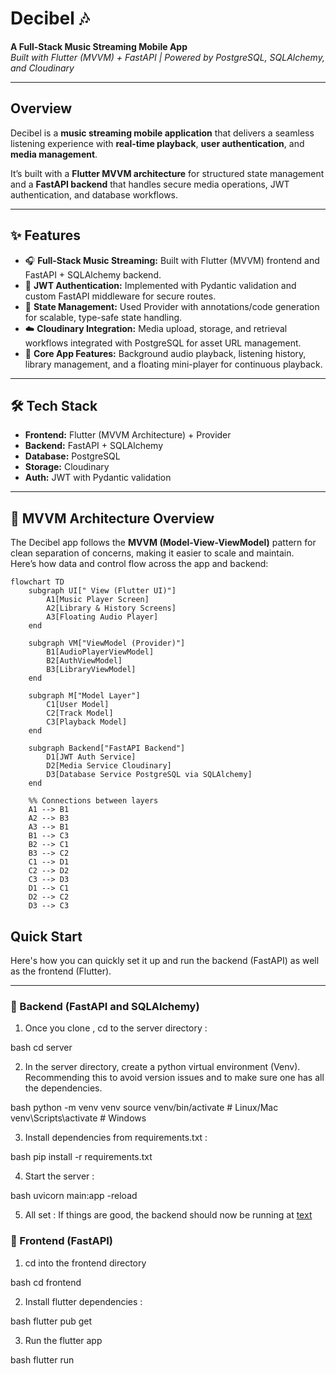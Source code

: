 # Decibel 🎶  

**A Full-Stack Music Streaming Mobile App**  
_Built with Flutter (MVVM) + FastAPI | Powered by PostgreSQL, SQLAlchemy, and Cloudinary_

---

## Overview  

Decibel is a **music streaming mobile application** that delivers a seamless listening experience with **real-time playback**, **user authentication**, and **media management**.  

It’s built with a **Flutter MVVM architecture** for structured state management and a **FastAPI backend** that handles secure media operations, JWT authentication, and database workflows.  

---

## ✨ Features  

- 🎧 **Full-Stack Music Streaming:** Built with Flutter (MVVM) frontend and FastAPI + SQLAlchemy backend.  
- 🔐 **JWT Authentication:** Implemented with Pydantic validation and custom FastAPI middleware for secure routes.  
- 🧩 **State Management:** Used Provider with annotations/code generation for scalable, type-safe state handling.  
- ☁️ **Cloudinary Integration:** Media upload, storage, and retrieval workflows integrated with PostgreSQL for asset URL management.  
- 🔄 **Core App Features:** Background audio playback, listening history, library management, and a floating mini-player for continuous playback.  

---

## 🛠️ Tech Stack  

- **Frontend:** Flutter (MVVM Architecture) + Provider  
- **Backend:** FastAPI + SQLAlchemy  
- **Database:** PostgreSQL  
- **Storage:** Cloudinary  
- **Auth:** JWT with Pydantic validation  

---


## 🧩 MVVM Architecture Overview

The Decibel app follows the **MVVM (Model-View-ViewModel)** pattern for clean separation of concerns, making it easier to scale and maintain.  
Here’s how data and control flow across the app and backend:

```mermaid
flowchart TD
    subgraph UI[" View (Flutter UI)"]
        A1[Music Player Screen]
        A2[Library & History Screens]
        A3[Floating Audio Player]
    end

    subgraph VM["ViewModel (Provider)"]
        B1[AudioPlayerViewModel]
        B2[AuthViewModel]
        B3[LibraryViewModel]
    end

    subgraph M["Model Layer"]
        C1[User Model]
        C2[Track Model]
        C3[Playback Model]
    end

    subgraph Backend["FastAPI Backend"]
        D1[JWT Auth Service]
        D2[Media Service Cloudinary]
        D3[Database Service PostgreSQL via SQLAlchemy]
    end

    %% Connections between layers
    A1 --> B1
    A2 --> B3
    A3 --> B1
    B1 --> C3
    B2 --> C1
    B3 --> C2
    C1 --> D1
    C2 --> D2
    C3 --> D3
    D1 --> C1
    D2 --> C2
    D3 --> C3

```


## Quick Start

Here's how you can quickly set it up and run the backend (FastAPI) as well as the frontend (Flutter).

---

### 🔹 Backend (FastAPI and SQLAlchemy)

1. Once you clone , cd to the server directory :
   
bash
   cd server

2. In the server directory, create a python virtual environment (Venv). Recommending this to avoid version issues and to make sure one has all the dependencies.

   
bash
   python -m venv venv
   source venv/bin/activate   # Linux/Mac
   venv\Scripts\activate      # Windows


3. Install dependencies from requirements.txt :

   
bash
   pip install -r requirements.txt


4. Start the server :

   
bash
   uvicorn main:app -reload


5. All set :
   If things are good, the backend should now be running at [text](http://127.0.0.1:8000)

### 🔹 Frontend (FastAPI)

1. cd into the frontend directory

   
bash
   cd frontend


2. Install flutter dependencies :

   
bash
   flutter pub get


3. Run the flutter app
   
bash
   flutter run